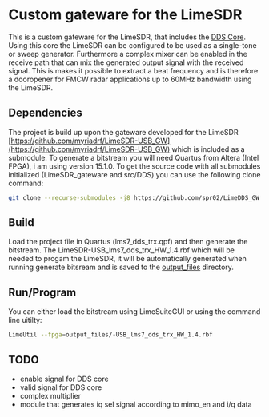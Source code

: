 # Custom gateware for the LimeSDR
This is a custom gateware for the LimeSDR, that includes the [DDS Core](https://github.com/spr02/DDS). Using this core the LimeSDR can be configured to be used as a single-tone or sweep generator. Furthermore a complex mixer can be enabled in the receive path that can mix the generated output signal with the received signal. This is makes it possible to extract a beat frequency and is therefore a dooropener for FMCW radar applications up to 60MHz bandwidth using the LimeSDR.

## Dependencies
The project is build up upon the gateware developed for the LimeSDR [https://github.com/myriadrf/LimeSDR-USB_GW](https://github.com/myriadrf/LimeSDR-USB_GW) which is included as a submodule. To generate a bitstream you will need Quartus from Altera (Intel FPGA), i am using version 15.1.0. To get the source code with all submodules initialized (LimeSDR_gateware and src/DDS) you can use the following clone command:

```sh
git clone --recurse-submodules -j8 https://github.com/spr02/LimeDDS_GW.git
```

## Build
Load the project file in Quartus (lms7_dds_trx.qpf) and then generate the bitstream. The LimeSDR-USB_lms7_dds_trx_HW_1.4.rbf which will be needed to progam the LimeSDR, it will be automatically generated when running generate bitsream and is saved to the [output_files](output_files) directory.

## Run/Program
You can either load the bitstream using LimeSuiteGUI or using the command line uitilty:

```sh
LimeUtil --fpga=output_files/-USB_lms7_dds_trx_HW_1.4.rbf
```


## TODO
- enable signal for DDS core
- valid signal for DDS core
- complex multiplier
- module that generates iq sel signal according to mimo_en and i/q data
